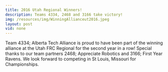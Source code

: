 ```yaml
---
title: 2016 Utah Regional Winners!
description: Teams 4334, 2468 and 3166 take victory!
img: /resources/img/WinningAllianceut2016.jpeg
layout: post
vid: none
---
```

Team 4334; Alberta Tech Alliance is proud to have been part of the winning alliance at the Utah FRC Regional for the second year in a row! Special thanks to our team partners 2468; Appreciate Robotics and 3166; First Year Ravens. We look forward to competing in St Louis, Missouri for Championships. 